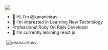 ![](https://komarev.com/ghpvc/?username=kananinirav&color=green)

- 👋 Hi, I’m @kananinirav
- 👀 I'm interested in Learning New Technology
- Professional Ruby On Rails Developer
- 🌱 I’m currently learning react js


<!---
kananinirav/kananinirav is a ✨ special ✨ repository because its `README.md` (this file) appears on your GitHub profile.
You can click the Preview link to take a look at your changes.
--->

<p>&nbsp;<img align="center" src="https://github-readme-stats.vercel.app/api?username=kananinirav&show_icons=true&locale=en" alt="jesuscarlosv" /></p>
